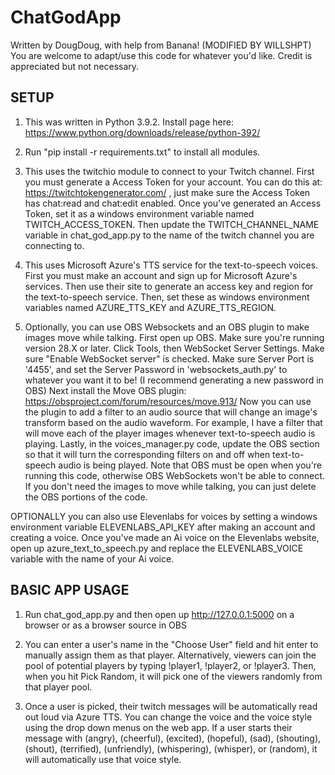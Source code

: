# ChatGodApp

Written by DougDoug, with help from Banana! (MODIFIED BY WILLSHPT)
You are welcome to adapt/use this code for whatever you'd like. Credit is appreciated but not necessary.

## SETUP
1) This was written in Python 3.9.2. Install page here: https://www.python.org/downloads/release/python-392/

2) Run "pip install -r requirements.txt" to install all modules.

3) This uses the twitchio module to connect to your Twitch channel.
First you must generate a Access Token for your account. You can do this at: https://twitchtokengenerator.com/ , just make sure the Access Token has chat:read and chat:edit enabled.
Once you've generated an Access Token, set it as a windows environment variable named TWITCH_ACCESS_TOKEN.
Then update the TWITCH_CHANNEL_NAME variable in chat_god_app.py to the name of the twitch channel you are connecting to.

4) This uses Microsoft Azure's TTS service for the text-to-speech voices. 
First you must make an account and sign up for Microsoft Azure's services.
Then use their site to generate an access key and region for the text-to-speech service.
Then, set these as windows environment variables named AZURE_TTS_KEY and AZURE_TTS_REGION.

5) Optionally, you can use OBS Websockets and an OBS plugin to make images move while talking.
First open up OBS. Make sure you're running version 28.X or later.
Click Tools, then WebSocket Server Settings.
Make sure "Enable WebSocket server" is checked. Make sure Server Port is '4455', and set the Server Password in 'websockets_auth.py' to whatever you want it to be! (I recommend generating a new password in OBS)
Next install the Move OBS plugin: https://obsproject.com/forum/resources/move.913/
Now you can use the plugin to add a filter to an audio source that will change an image's transform based on the audio waveform.
For example, I have a filter that will move each of the player images whenever text-to-speech audio is playing.
Lastly, in the voices_manager.py code, update the OBS section so that it will turn the corresponding filters on and off when text-to-speech audio is being played.
Note that OBS must be open when you're running this code, otherwise OBS WebSockets won't be able to connect.
If you don't need the images to move while talking, you can just delete the OBS portions of the code.

OPTIONALLY you can also use Elevenlabs for voices by setting a windows environment variable ELEVENLABS_API_KEY after making an account and creating a voice. Once you've made an Ai voice on the Elevenlabs website, open up azure_text_to_speech.py and replace the ELEVENLABS_VOICE variable with the name of your Ai voice.

## BASIC APP USAGE

1) Run chat_god_app.py and then open up http://127.0.0.1:5000 on a browser or as a browser source in OBS

2) You can enter a user's name in the "Choose User" field and hit enter to manually assign them as that player.
Alternatively, viewers can join the pool of potential players by typing !player1, !player2, or !player3.
Then, when you hit Pick Random, it will pick one of the viewers randomly from that player pool.

3) Once a user is picked, their twitch messages will be automatically read out loud via Azure TTS.
You can change the voice and the voice style using the drop down menus on the web app.
If a user starts their message with (angry), (cheerful), (excited), (hopeful), (sad), (shouting), (shout), (terrified), (unfriendly), (whispering), (whisper), or (random), it will automatically use that voice style.
